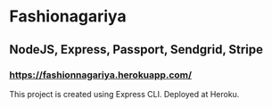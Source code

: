 # Fashionagariya
## NodeJS, Express, Passport, Sendgrid, Stripe
### https://fashionnagariya.herokuapp.com/

This project is created using Express CLI.
Deployed at Heroku.

